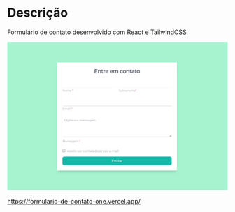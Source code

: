 # Descrição

Formulário de contato desenvolvido com React e TailwindCSS

![Descrição da Imagem](./public/formulario.png)

https://formulario-de-contato-one.vercel.app/
